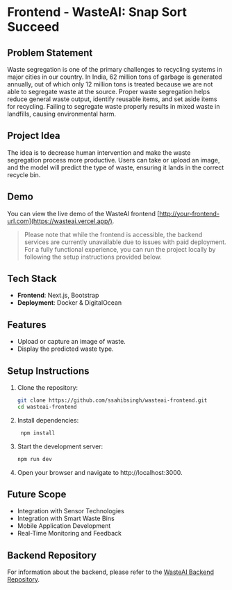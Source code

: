 # Frontend - WasteAI: Snap Sort Succeed

## Problem Statement

Waste segregation is one of the primary challenges to recycling systems in major cities in our country. In India, 62 million tons of garbage is generated annually, out of which only 12 million tons is treated because we are not able to segregate waste at the source. Proper waste segregation helps reduce general waste output, identify reusable items, and set aside items for recycling. Failing to segregate waste properly results in mixed waste in landfills, causing environmental harm.

## Project Idea

The idea is to decrease human intervention and make the waste segregation process more productive. Users can take or upload an image, and the model will predict the type of waste, ensuring it lands in the correct recycle bin.

## Demo


You can view the live demo of the WasteAI frontend [http://your-frontend-url.com](https://wasteai.vercel.app/). 

> Please note that while the frontend is accessible, the backend services are currently unavailable due to issues with paid deployment. For a fully functional experience, you can run the project locally by following the setup instructions provided below.

## Tech Stack

- **Frontend**: Next.js, Bootstrap
- **Deployment**: Docker & DigitalOcean

## Features

- Upload or capture an image of waste.
- Display the predicted waste type.

## Setup Instructions

1. Clone the repository:
   ```bash
   git clone https://github.com/ssahibsingh/wasteai-frontend.git
   cd wasteai-frontend
   ```
2. Install dependencies:
   ```bash
    npm install
   ```
3. Start the development server:
   ```bash
   npm run dev
   ```
4. Open your browser and navigate to http://localhost:3000.

## Future Scope
* Integration with Sensor Technologies
* Integration with Smart Waste Bins
* Mobile Application Development
* Real-Time Monitoring and Feedback

## Backend Repository
For information about the backend, please refer to the [WasteAI Backend Repository](https://github.com/ssahibsingh/wasteai-backend).
